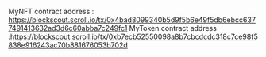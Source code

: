 
MyNFT contract address : https://blockscout.scroll.io/tx/0x4bad8099340b5d9f5b6e49f5db6ebcc6377491413632ad3d6c60abba7c249fc1
MyToken contract address :https://blockscout.scroll.io/tx/0xb7ecb52550098a8b7cbcdcdc318c7ce98f5838e916243ac70b881676053b702d
